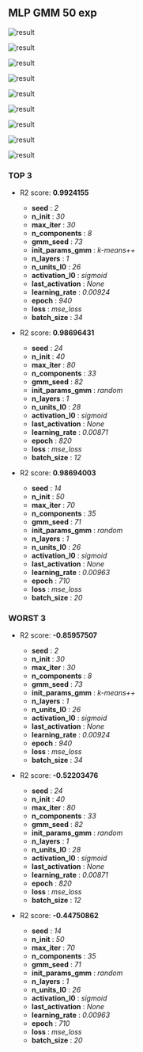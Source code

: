 ## MLP GMM 50 exp

![result](img/50_exp_importance_r2.png)

![result](img/50_exp_n_units_l0_r2.png)

![result](img/50_exp_epoch_r2.png)

![result](img/50_exp_n_layers_r2.png)

![result](img/50_exp_learning_rate_r2.png)

![result](img/50_exp_activation_l0_r2.png)

![result](img/50_exp_last_activation_r2.png)

![result](img/50_exp_batch_size_r2.png)

![result](img/50_exp_n_components_r2.png)
### TOP 3
- R2 score: **0.9924155**
	 - **seed** : *2*
	 - **n_init** : *30*
	 - **max_iter** : *30*
	 - **n_components** : *8*
	 - **gmm_seed** : *73*
	 - **init_params_gmm** : *k-means++*
	 - **n_layers** : *1*
	 - **n_units_l0** : *26*
	 - **activation_l0** : *sigmoid*
	 - **last_activation** : *None*
	 - **learning_rate** : *0.00924*
	 - **epoch** : *940*
	 - **loss** : *mse_loss*
	 - **batch_size** : *34*

- R2 score: **0.98696431**
	 - **seed** : *24*
	 - **n_init** : *40*
	 - **max_iter** : *80*
	 - **n_components** : *33*
	 - **gmm_seed** : *82*
	 - **init_params_gmm** : *random*
	 - **n_layers** : *1*
	 - **n_units_l0** : *28*
	 - **activation_l0** : *sigmoid*
	 - **last_activation** : *None*
	 - **learning_rate** : *0.00871*
	 - **epoch** : *820*
	 - **loss** : *mse_loss*
	 - **batch_size** : *12*

- R2 score: **0.98694003**
	 - **seed** : *14*
	 - **n_init** : *50*
	 - **max_iter** : *70*
	 - **n_components** : *35*
	 - **gmm_seed** : *71*
	 - **init_params_gmm** : *random*
	 - **n_layers** : *1*
	 - **n_units_l0** : *26*
	 - **activation_l0** : *sigmoid*
	 - **last_activation** : *None*
	 - **learning_rate** : *0.00963*
	 - **epoch** : *710*
	 - **loss** : *mse_loss*
	 - **batch_size** : *20*


### WORST 3
- R2 score: **-0.85957507**
	 - **seed** : *2*
	 - **n_init** : *30*
	 - **max_iter** : *30*
	 - **n_components** : *8*
	 - **gmm_seed** : *73*
	 - **init_params_gmm** : *k-means++*
	 - **n_layers** : *1*
	 - **n_units_l0** : *26*
	 - **activation_l0** : *sigmoid*
	 - **last_activation** : *None*
	 - **learning_rate** : *0.00924*
	 - **epoch** : *940*
	 - **loss** : *mse_loss*
	 - **batch_size** : *34*

- R2 score: **-0.52203476**
	 - **seed** : *24*
	 - **n_init** : *40*
	 - **max_iter** : *80*
	 - **n_components** : *33*
	 - **gmm_seed** : *82*
	 - **init_params_gmm** : *random*
	 - **n_layers** : *1*
	 - **n_units_l0** : *28*
	 - **activation_l0** : *sigmoid*
	 - **last_activation** : *None*
	 - **learning_rate** : *0.00871*
	 - **epoch** : *820*
	 - **loss** : *mse_loss*
	 - **batch_size** : *12*

- R2 score: **-0.44750862**
	 - **seed** : *14*
	 - **n_init** : *50*
	 - **max_iter** : *70*
	 - **n_components** : *35*
	 - **gmm_seed** : *71*
	 - **init_params_gmm** : *random*
	 - **n_layers** : *1*
	 - **n_units_l0** : *26*
	 - **activation_l0** : *sigmoid*
	 - **last_activation** : *None*
	 - **learning_rate** : *0.00963*
	 - **epoch** : *710*
	 - **loss** : *mse_loss*
	 - **batch_size** : *20*

